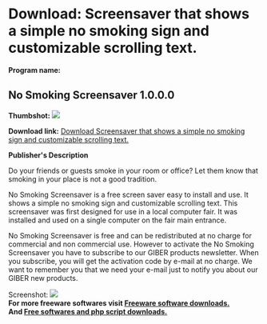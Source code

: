 # Download: Screensaver that shows a simple no smoking sign and customizable scrolling text.

**Program name:**

## No Smoking Screensaver 1.0.0.0

  
**Thumbshot:** ![](http://www.freewarefiles.com/screenshot/nosmokingsaver_md.gif)   
  
**Download link:** [Download Screensaver that shows a simple no smoking sign and customizable scrolling text.](http://freesoftwares.boysofts.com/No-Smoking-Screensaver_program_18063.html)  
  


**Publisher's Description**  
  


Do your friends or guests smoke in your room or office? Let them know that smoking in your place is not a good tradition. 

No Smoking Screensaver is a free screen saver easy to install and use. It shows a simple no smoking sign and customizable scrolling text. This screensaver was first designed for use in a local computer fair. It was installed and used on a single computer on the fair main entrance.

No Smoking Screensaver is free and can be redistributed at no charge for commercial and non commercial use. However to activate the No Smoking Screensaver you have to subscribe to our GIBER products newsletter. When you subscribe, you will get the activation code by e-mail at no charge. We want to remember you that we need your e-mail just to notify you about our GIBER new products. 

  
  
Screenshot: ![](http://www.freewarefiles.com/screenshot/nosmokingsaver.gif)   
**For more freeware softwares visit [Freeware software downloads.](http://freesoftwares.boysofts.com/)**   
**And [Free softwares and php script downloads.](http://www.boysofts.com/)**
